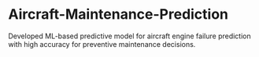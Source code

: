 # Aircraft-Maintenance-Prediction
Developed ML-based predictive model for aircraft engine failure prediction with high accuracy for preventive maintenance decisions.
